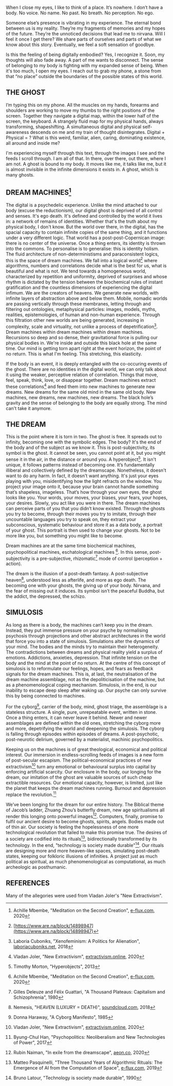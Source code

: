 When I close my eyes, I like to think of a place. It’s nowhere. I don’t have a body. No voice. No name. No past. No breath. No perception. No ego.

Someone else’s presence is vibrating in my experience. The eternal bond between us is my reality. They’re my fragments of memories and my hopes of the future. They’re the unnoticed decisions that lead me to nirvana. Will I feel it once I get there? We share parts of ourselves and parts of what we know about this story. Eventually, we feel a soft sensation of goodbye.

Is this the feeling of being digitally embodied? Yes, I recognize it. Soon, my thoughts will also fade away. A part of me wants to disconnect. The sense of belonging to my body is fighting with my expanded sense of being. When it's too much, I open my eyes. I reach out to grab my phone, a stone from that “no place” outside the boundaries of the possible states of this world.

## THE GHOST

I’m typing this on my phone. All the muscles on my hands, forearms and shoulders are working to move my thumbs to the right positions of the screen. Together they navigate a digital map, within the lower half of the screen, the keyboard. A strangely fluid map for my physical hands, always transforming, shapeshifting. A simultaneous digital and physical self-awareness descends on me and my train of thought disintegrates. Digital + Physical = ? What is this weird, familiar, alien, caring, dominating existence, all around and inside me?

I'm experiencing myself through this text, through the images I see and the feeds I scroll through. I am all of that. In there, over there, out there, where I am not. A ghost is bound to my body. It moves like me, it talks like me, but it is almost invisible in the infinite dimensions it exists in. A ghost, which is many ghosts.

## DREAM MACHINES[^1]

The digital is a psychedelic experience. Unlike the mind attached to our body (excuse the reductionism), our digital ghost is deprived of all control and senses. It's ego death. It's defined and controlled by the world it lives in: a network of remains of identities. Whether that's the truth about my physical body, I don't know. But the world over there, in the digital, has the spacial capacity to contain infinite copies of the same thing, and it functions under a very different logic. That world has a post-post-Copernican image: there is no center of the universe. Once a thing enters, its identity is thrown into the commons. To personalise is to generalise: this is identity holism. The fluid architecture of non-deterministisms and paraconsistent logics, this is the space of dream machines. We fall into a logical world[^3] where algorithms, numbers and correlations decide what is the best for us, what is beautiful and what is not. We tend towards a homogeneous world, characterized by repetition and uniformity, deprived of surprises and whose rhythm is dictated by the tension between the biochemical rules of instant gratification and the countless dimensions of experiencing the digital infimum. We are the creators of heavens. We generate new worlds, with infinite layers of abstraction above and below them. Mobile, nomadic worlds are passing vertically through these membranes, letting through and filtering out ontologies, metaphysical particles: images, models, myths, realities, epistemologies, of human and non-human experience. Through this filtration other new worlds are being generated, increasing in complexity, scale and virtuality, not unlike a process of depetrification[^8]. Dream machines within dream machines within dream machines. Recursions so deep and so dense, their gravitational force is pulling our physical bodies in. We're inside and outside this black hole at the same time. Our mind is getting torn apart right at the event horizon, the point of no return. This is what I'm feeling. This stretching, this elasticity.

If the body is an event, it is deeply entangled with the co-occuring events of the ghost. There are no identities in the digital world, we can only talk about it using the weaker, perceptive relation of correlation. Things that move, feel, speak, think, love, or disappear together. Dream machines extract these correlations[^2] and feed them into new machines to generate new dreams. New dreams for the same old mind in the same old body. New machines, new dreams, new machines, new dreams. The black hole’s gravity and the sense of belonging to the body are equally strong. The mind can't take it anymore.

## THE DREAM

This is the point where it is torn in two. The ghost is free. It spreads out to infinity, becoming one with the symbolic edges. The body? It's the end of the body and of the subject as we know it. This is post-subjectivity, its symbol is the ghost. It cannot be seen, you cannot point at it, but you might sense it in the air, in the distance or around you. A hyperobject[^13]. It isn't unique, it follows patterns instead of becoming one. It’s fundamentally illiberal and collectively defined by the dreamscape. Nonetheless, it doesn't want to do any harm. In fact, it doesn't want anything. It's just your eyes playing with you, misidentifying how the light refracts on the window. You project your image onto it, because your brain cannot handle something that’s shapeless, imageless. That’s how through your own eyes, the ghost looks like you. Your words, your moves, your biases, your fears, your hopes, your desires. Slowly, you act like you were in there. The dream machines can perceive parts of you that you didn’t know existed. Through the ghosts you try to become, through their moves you try to imitate, through their uncountable languages you try to speak on, they extract your subconscious, systematic behaviour and store it as a data body, a portrait of your ghost. This portrait is then used to change your ghosts. Not to be more like you, but something you might like to become.

Dream machines are at the same time biochemical machines, psychopolitical machines, eschatological machines [^1]. In this sense, post-subjectivity is a pre-subjective, rhizomatic[^5] mode of control (perception + action).

The dream is the illusion of a post-death fantasy. A post-subjective heaven[^11], understood less as afterlife, and more as ego death. The becoming one with your ghosts, the giving up of your body. Nirvana, and the fear of missing out it induces. Its symbol isn’t the peaceful Buddha, but the addict, the depressed, the schizo. 

## SIMULOSIS

As long as there is a body, the machines can’t keep you in the dream. Instead, they put immense pressure on your psyche by normalising psychosis through projections and other abstract architectures in the world that force you into a state of simulosis. Simulations alter the dynamics of your mind. The bodies and the minds try to maintain their heterogeneity. The contradictions between dreams and physical reality yield a surplus of emotions. Addictions, anxieties, depression. That infinite tension on the body and the mind at the point of no return. At the centre of this concept of simulosis is to reformulate our feelings, hopes, and fears as feedback signals for the dream machines. This is, at last, the neutralisation of the dream machine assemblage, not as the depoliticisation of the machine, but as a phenomenological coping mechanism. Simulosis, in the end, is our inability to escape deep sleep after waking up. Our psyche can only survive this by being connected to machines.

For the cyborg[^7], carrier of the body, mind, ghost triage, the assemblage is a stateless structure. A single, pure, unrepeatable event, written in stone. Once a thing enters, it can never leave it behind. Newer and newer assemblages are defined within the old ones, stretching the cyborg more and more, depetrifying the world and deepening the simulosis. The cyborg is falling through episodes within episodes of dreams. A post-psychotic, post-neurotic delirium, governed by a materialist, machinic psychopolitics.

Keeping us on the machines is of great theological, economical and political interest. Our immersion in endless-scrolling feeds of images is a new form of post-secular escapism. The political-economical practices of new extractivism[^2] turn any emotional or behavioural surplus into capital by enforcing artificial scarcity. Our enclosure in the body, our longing for the dream, our imitation of the ghost are valuable sources of such cheap extractible resources. Our emotional capacity, however, is limited, just like the planet that keeps the dream machines running. Burnout and depression replace the revolution.[^6]

We’ve been longing for the dream for our entire history. The Biblical theme of Jacob’s ladder, Zhuang Zhou’s butterfly dream, new age spiritualisms all render this longing onto powerful images[^9]. Computers, finally, promise to fulfil our ancient desire to become ghosts, spirits, angels. Bodies made out of thin air. Our society is feeling the hopelessness of one more technological revolution that failed to make this promise true. The desires of a society are codified into its rituals[^12], bidirectionally transformed by its technology. In the end, "technology is society made durable"[^10]. Our rituals are designing more and more heaven-like spaces, simulating post-death states, keeping our folkloric illusions of infinities. A project just as much political as spiritual, as much phenomenological as computational, as much archeologic as posthumanic.

## REFERENCES

Many of the allegories were used from Vladan Joler's "New Extractivism".

[^1]: Achille Mbembe, "Meditation on the Second Creation", [e-flux.com](https://www.e-flux.com/journal/114/364960/meditation-on-the-second-creation/), 2020
[^2]: Vladan Joler, "New Extractivism", [extractivism.online](https://extractivism.online), 2020
[^3]: [https://www.are.na/block/14898947](https://www.are.na/block/14898947)
[^5]: Gilles Deleuze and Félix Guattari, "A Thousand Plateaus: Capitalism and Schizophrenia", 1980
[^6]: Byung-Chul Han, "Psychopolitics: Neoliberalism and New Technologies of Power", 2017
[^7]: Donna Haraway, "A Cyborg Manifesto", 1985
[^8]: Laboria Cuboniks, "Xenofeminism: A Politics for Alienation", [laboriacuboniks.net](https://laboriacuboniks.net/manifesto/xenofeminism-a-politics-for-alienation/), 2018
[^9]: Rubin Naiman, "In exile from the dreamscape", [aeon.co](https://aeon.co/essays/we-live-in-a-wake-centric-world-losing-touch-with-our-dreams), 2020
[^10]: Bruno Latour, "Technology is society made durable", 1990
[^11]: Nemesis, "HEAVEN (LUXURY = DEATH)", [soundcloud.com](https://soundcloud.com/user-960402011/nemesis-heaven), 2018
[^12]: Matteo Pasquinelli, "Three Thousand Years of Algorithmic Rituals: The Emergence of AI from the Computation of Space", [e-flux.com](https://www.e-flux.com/journal/101/273221/three-thousand-years-of-algorithmic-rituals-the-emergence-of-ai-from-the-computation-of-space/), 2019
[^13]: Timothy Morton, "Hyperobjects", 2013
